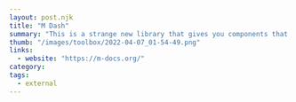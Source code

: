 ```yaml
---
layout: post.njk
title: "M Dash"
summary: "This is a strange new library that gives you components that are based on regular HTML tags, so they're easy to learn and tiny. It pushes web standards whenever possible."
thumb: "/images/toolbox/2022-04-07_01-54-49.png"
links:
  - website: "https://m-docs.org/"
category:
tags:
  - external
---
```

